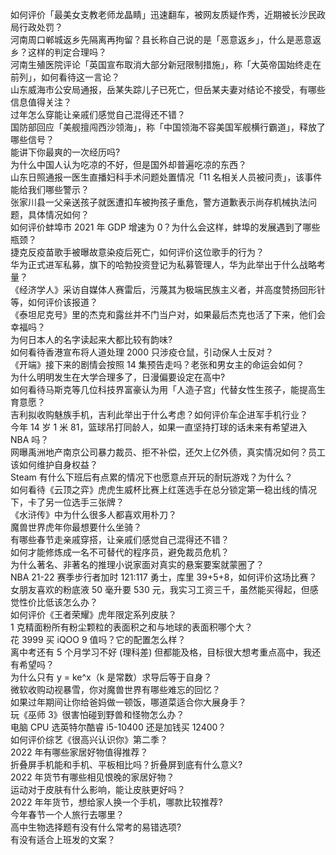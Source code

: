 如何评价「最美女支教老师龙晶睛」迅速翻车，被网友质疑作秀，近期被长沙民政局行政处罚？  
河南周口郸城返乡先隔离再拘留？县长称自己说的是「恶意返乡」，什么是恶意返乡？这样的判定合理吗？  
河南生殖医院评论「英国宣布取消大部分新冠限制措施」，称「大英帝国始终走在前列」，如何看待这一言论？  
山东威海市公安局通报，岳某失踪儿子已死亡，但岳某夫妻对结论不接受，有哪些信息值得关注？  
过年怎么穿能让亲戚们感觉自己混得还不错？  
国防部回应「美舰擅闯西沙领海」，称「中国领海不容美国军舰横行霸道」，释放了哪些信号？  
能讲下你最爽的一次经历吗?  
为什么中国人认为吃凉的不好，但是国外却普遍吃凉的东西？  
山东日照通报一医生直播妇科手术问题处置情况「11 名相关人员被问责」，该事件能给我们哪些警示？  
张家川县一父亲送孩子就医遭扣车被拘孩子重危，警方道歉表示尚存机械执法问题，具体情况如何？  
如何评价蚌埠市 2021 年 GDP 增速为 0？为什么会这样，蚌埠的发展遇到了哪些瓶颈？  
捷克反疫苗歌手被曝故意染疫后死亡，如何评价这位歌手的行为？  
华为正式进军私募，旗下的哈勃投资登记为私募管理人，华为此举出于什么战略考量？  
《经济学人》采访自媒体人赛雷后，污蔑其为极端民族主义者，并高度赞扬回形针等，如何评价该报道？  
《泰坦尼克号》里的杰克和露丝并不门当户对，如果最后杰克也活了下来，他们会幸福吗？  
为何日本人的名字读起来大都比较有韵味?  
如何看待香港宣布将人道处理 2000 只涉疫仓鼠，引动保人士反对？  
《开端》接下来的剧情会按照 14 集预告走吗？老张和男女主的命运会如何？  
为什么明明发生在大学合理多了，日漫偏要设定在高中?  
如何看待马斯克等几位科技界富豪认为用「人造子宫」代替女性生孩子，能提高生育意愿？  
吉利拟收购魅族手机，吉利此举出于什么考虑？如何评价车企进军手机行业？  
今年 14 岁 1 米 81，篮球吊打同龄人，如果一直坚持打球的话未来有希望进入 NBA 吗？  
网曝禹洲地产南京公司暴力裁员、拒不补偿，还欠上亿外债，真实情况如何？员工该如何维护自身权益？  
Steam 有什么下班后有点累的情况下也愿意点开玩的耐玩游戏？为什么？  
如何看待《云顶之弈》虎虎生威杯比赛上红莲选手在总分锁定第一稳出线的情况下，卡了另一位选手三张牌？  
《水浒传》中为什么很多人都喜欢用朴刀？  
魔兽世界虎年你最想要什么坐骑？  
有哪些春节走亲戚穿搭，让亲戚们感觉自己混得还不错？  
如何才能修炼成一名不可替代的程序员，避免裁员危机？  
为什么著名、非著名的推理小说家面对真实的悬案要案就蒙圈了？  
NBA 21-22 赛季步行者加时 121:117 勇士，库里 39+5+8，如何评价这场比赛？  
女朋友喜欢的粉底液 50 毫升要 530 元，我实习工资三千，虽然能买得起，但感觉性价比低该怎么办？  
如何评价《王者荣耀》虎年限定系列皮肤？  
1 克精面粉所有粉尘颗粒的表面积之和与地球的表面积哪个大？  
花 3999 买 iQOO 9 值吗？它的配置怎么样？  
离中考还有 5 个月学习不好 (理科差) 但都能及格，目标很大想考重点高中，我还有希望吗？  
为什么只有 y = ke^x（k 是常数）求导后等于自身？  
微软收购动视暴雪，你对魔兽世界有哪些难忘的回忆？  
如果过年期间让你给爸妈做一顿饭，哪道菜适合你大展身手？  
玩《巫师 3》很害怕碰到野兽和怪物怎么办？  
电脑 CPU 选英特尔酷睿 i5-10400 还是加钱买 12400？  
如何评价综艺《很高兴认识你》第二季？  
2022 年有哪些家居好物值得推荐？  
折叠屏手机能和手机、平板相比吗？折叠屏到底有什么意义?  
2022 年货节有哪些相见恨晚的家居好物？  
运动对于皮肤有什么影响，能让皮肤更好吗？  
2022 年年货节，想给家人换一个手机，哪款比较推荐?  
今年春节一个人旅行去哪里？  
高中生物选择题有没有什么常考的易错选项?  
有没有适合上班发的文案？  
